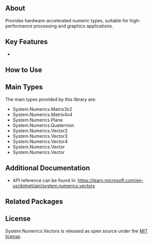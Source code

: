 ## About

<!-- A description of the package and where one can find more documentation -->

Provides hardware-accelerated numeric types, suitable for high-performance processing and graphics applications.

## Key Features

<!-- The key features of this package -->

*

## How to Use

<!-- A compelling example on how to use this package with code, as well as any specific guidelines for when to use the package -->


## Main Types

<!-- The main types provided in this library -->

The main types provided by this library are:

- System.Numerics.Matrix3x2
- System.Numerics.Matrix4x4
- System.Numerics.Plane
- System.Numerics.Quaternion
- System.Numerics.Vector2
- System.Numerics.Vector3
- System.Numerics.Vector4
- System.Numerics.Vector
- System.Numerics.Vector<T>

## Additional Documentation

- API reference can be found in: https://learn.microsoft.com/en-us/dotnet/api/system.numerics.vectors

## Related Packages

<!-- The related packages associated with this package -->


## License

<!-- How to provide feedback on this package and contribute to it -->

System.Numerics.Vectors is released as open source under the [MIT license](https://licenses.nuget.org/MIT).